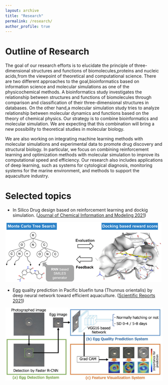 ```yaml
---
layout: archive
title: "Research"
permalink: /research/
author_profile: true
---
```


# Outline of Research

The goal of our research efforts is to elucidate the principle of three- dimensional structures and functions of biomolecules,proteins and nucleic acids,from the viewpoint of theoretical and computational science. There are two different approaches to the goal,bioinformatics based on information science and molecular simulations as one of the physicochemical methods. A bioinformatics study investigates the relationship between structures and functions of biomolecules through comparison and classification of their three-dimensional structures in databases. On the other hand,a molecular simulation study tries to analyze relationship between molecular dynamics and functions based on the theory of chemical physics. Our strategy is to combine bioinformatics and molecular simulation. We are expecting that this combination will bring a new possibility to theoretical studies in molecular biology.

We are also working on integrating machine learning methods with molecular simulations and experimental data to promote drug discovery and structural biology. In particular, we focus on combining reinforcement learning and optimization methods with molecular simulation to improve its computational speed and efficiency. Our research also includes applications of deep learning, such as systems for cytological diagnosis, monitoring systems for the marine environment, and methods to support the aquaculture industry.

# Selected topics

- In Silico Drug design based on reinforcement learning and dockig simulation. ([Journal of Chemical Information and Modeling 2021](https://pubs.acs.org/doi/10.1021/acs.jcim.1c00679))

![test](https://github.com/ycu-iil/cls-lab.en.github.io/blob/master/images/SBMolGen.gif?raw=true)
 
- Egg quality prediction in Pacific bluefin tuna (Thunnus orientalis) by deep neural network toward efficient aquaculture. ([Scientific Reports 2021](https://www.nature.com/articles/s41598-020-80001-0))

![test](https://github.com/ycu-iil/cls-lab.en.github.io/blob/master/images/egg_quality_prediction.jpg?raw=true)

